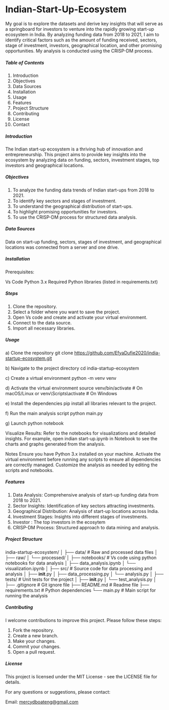 # Indian-Start-Up-Ecosystem



My goal is to explore the datasets and derive key insights that will serve as a springboard for investors to venture into the rapidly growing start-up ecosystem in India. By analyzing funding data from 2018 to 2021, I aim to identify critical factors such as the amount of funding received, sectors, stage of investment, investors, geographical location, and other promising opportunities. My analysis is conducted using the CRISP-DM process.





##### Table of Contents
1. Introduction
2. Objectives
3. Data Sources
4. Installation
5. Usage
6. Features
7. Project Structure
8. Contributing
9. License
10. Contact





##### Introduction

The Indian start-up ecosystem is a thriving hub of innovation and entrepreneurship. This project aims to provide key insights into the ecosystem by analyzing data on funding, sectors, investment stages, top investors and geographical locations.



##### Objectives

1. To analyze the funding data trends of Indian start-ups from 2018 to 2021.
2. To identify key sectors and stages of investment.
3. To understand the geographical distribution of start-ups.
4. To highlight promising opportunities for investors.
5. To use the CRISP-DM process for structured data analysis.




##### Data Sources

Data on start-up funding, sectors, stages of investment, and geographical locations was connected from a server and one drive.


##### Installation

Prerequisites: 

Vs Code 
Python 3.x
Required Python libraries (listed in requirements.txt)


##### Steps

1. Clone the repository.
2. Select a folder where you want to save the project. 
3. Open Vs code and create and activate your virtual environment.
4. Connect to the data source.
5. Import all necessary libraries.



##### Usage

a) Clone the repository
git clone https://github.com/EfyaDufie2020/india-startup-ecosystem.git

b) Navigate to the project directory
cd india-startup-ecosystem

c) Create a virtual environment
python -m venv venv

d) Activate the virtual environment
source venv/bin/activate  # On macOS/Linux
or
venv\Scripts\activate  # On Windows

e) Install the dependencies
pip install all libraries relevant to the project.

f) Run the main analysis script
python main.py

g) Launch python notebook

Visualize Results: Refer to the notebooks for visualizations and detailed insights. For example, open indian start-up.ipynb in Notebook to see the charts and graphs generated from the analysis.


Notes
Ensure you have Python 3.x installed on your machine.
Activate the virtual environment before running any scripts to ensure all dependencies are correctly managed.
Customize the analysis as needed by editing the scripts and notebooks.



##### Features

1. Data Analysis: Comprehensive analysis of start-up funding data from 2018 to 2021.
2. Sector Insights: Identification of key sectors attracting investments.
3. Geographical Distribution: Analysis of start-up locations across India.
4. Investment Stages: Insights into different stages of investments.
5. Investor : The top investors in the ecosytem
6. CRISP-DM Process: Structured approach to data mining and analysis.

##### Project Structure


india-startup-ecosystem/
│
├── data/                    # Raw and processed data files
│   ├── raw/
│   └── processed/
│
├── notebooks/               # Vs code using python notebooks for data analysis
│   ├── data_analysis.ipynb
│   └── visualization.ipynb
│
├── src/                     # Source code for data processing and analysis
│   ├── __init__.py
│   ├── data_processing.py
│   └── analysis.py
│
├── tests/                   # Unit tests for the project
│   ├── __init__.py
│   └── test_analysis.py
│
├── .gitignore               # Git ignore file
├── README.md                # Readme file
├── requirements.txt         # Python dependencies
└── main.py                  # Main script for running the analysis





##### Contributing

I welcome contributions to improve this project. Please follow these steps:

1. Fork the repository.
2. Create a new branch.
3. Make your changes.
4. Commit your changes.
5. Open a pull request.


##### License
This project is licensed under the MIT License - see the LICENSE file for details.




For any questions or suggestions, please contact:

Email: mercydboateng@gmail.com
